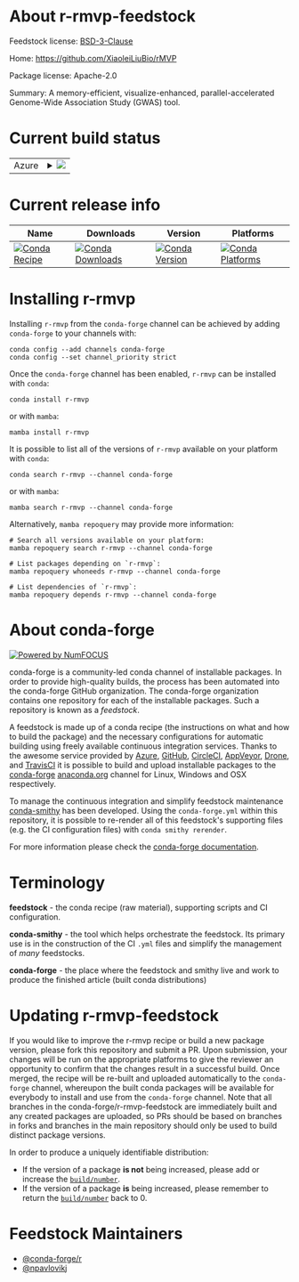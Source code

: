 About r-rmvp-feedstock
======================

Feedstock license: [BSD-3-Clause](https://github.com/conda-forge/r-rmvp-feedstock/blob/main/LICENSE.txt)

Home: https://github.com/XiaoleiLiuBio/rMVP

Package license: Apache-2.0

Summary: A memory-efficient, visualize-enhanced, parallel-accelerated Genome-Wide Association Study (GWAS) tool.

Current build status
====================


<table>
    
  <tr>
    <td>Azure</td>
    <td>
      <details>
        <summary>
          <a href="https://dev.azure.com/conda-forge/feedstock-builds/_build/latest?definitionId=7903&branchName=main">
            <img src="https://dev.azure.com/conda-forge/feedstock-builds/_apis/build/status/r-rmvp-feedstock?branchName=main">
          </a>
        </summary>
        <table>
          <thead><tr><th>Variant</th><th>Status</th></tr></thead>
          <tbody><tr>
              <td>linux_64_r_base4.3</td>
              <td>
                <a href="https://dev.azure.com/conda-forge/feedstock-builds/_build/latest?definitionId=7903&branchName=main">
                  <img src="https://dev.azure.com/conda-forge/feedstock-builds/_apis/build/status/r-rmvp-feedstock?branchName=main&jobName=linux&configuration=linux%20linux_64_r_base4.3" alt="variant">
                </a>
              </td>
            </tr><tr>
              <td>linux_64_r_base4.4</td>
              <td>
                <a href="https://dev.azure.com/conda-forge/feedstock-builds/_build/latest?definitionId=7903&branchName=main">
                  <img src="https://dev.azure.com/conda-forge/feedstock-builds/_apis/build/status/r-rmvp-feedstock?branchName=main&jobName=linux&configuration=linux%20linux_64_r_base4.4" alt="variant">
                </a>
              </td>
            </tr><tr>
              <td>osx_64_r_base4.3</td>
              <td>
                <a href="https://dev.azure.com/conda-forge/feedstock-builds/_build/latest?definitionId=7903&branchName=main">
                  <img src="https://dev.azure.com/conda-forge/feedstock-builds/_apis/build/status/r-rmvp-feedstock?branchName=main&jobName=osx&configuration=osx%20osx_64_r_base4.3" alt="variant">
                </a>
              </td>
            </tr><tr>
              <td>osx_64_r_base4.4</td>
              <td>
                <a href="https://dev.azure.com/conda-forge/feedstock-builds/_build/latest?definitionId=7903&branchName=main">
                  <img src="https://dev.azure.com/conda-forge/feedstock-builds/_apis/build/status/r-rmvp-feedstock?branchName=main&jobName=osx&configuration=osx%20osx_64_r_base4.4" alt="variant">
                </a>
              </td>
            </tr><tr>
              <td>win_64_r_base4.3</td>
              <td>
                <a href="https://dev.azure.com/conda-forge/feedstock-builds/_build/latest?definitionId=7903&branchName=main">
                  <img src="https://dev.azure.com/conda-forge/feedstock-builds/_apis/build/status/r-rmvp-feedstock?branchName=main&jobName=win&configuration=win%20win_64_r_base4.3" alt="variant">
                </a>
              </td>
            </tr><tr>
              <td>win_64_r_base4.4</td>
              <td>
                <a href="https://dev.azure.com/conda-forge/feedstock-builds/_build/latest?definitionId=7903&branchName=main">
                  <img src="https://dev.azure.com/conda-forge/feedstock-builds/_apis/build/status/r-rmvp-feedstock?branchName=main&jobName=win&configuration=win%20win_64_r_base4.4" alt="variant">
                </a>
              </td>
            </tr>
          </tbody>
        </table>
      </details>
    </td>
  </tr>
</table>

Current release info
====================

| Name | Downloads | Version | Platforms |
| --- | --- | --- | --- |
| [![Conda Recipe](https://img.shields.io/badge/recipe-r--rmvp-green.svg)](https://anaconda.org/conda-forge/r-rmvp) | [![Conda Downloads](https://img.shields.io/conda/dn/conda-forge/r-rmvp.svg)](https://anaconda.org/conda-forge/r-rmvp) | [![Conda Version](https://img.shields.io/conda/vn/conda-forge/r-rmvp.svg)](https://anaconda.org/conda-forge/r-rmvp) | [![Conda Platforms](https://img.shields.io/conda/pn/conda-forge/r-rmvp.svg)](https://anaconda.org/conda-forge/r-rmvp) |

Installing r-rmvp
=================

Installing `r-rmvp` from the `conda-forge` channel can be achieved by adding `conda-forge` to your channels with:

```
conda config --add channels conda-forge
conda config --set channel_priority strict
```

Once the `conda-forge` channel has been enabled, `r-rmvp` can be installed with `conda`:

```
conda install r-rmvp
```

or with `mamba`:

```
mamba install r-rmvp
```

It is possible to list all of the versions of `r-rmvp` available on your platform with `conda`:

```
conda search r-rmvp --channel conda-forge
```

or with `mamba`:

```
mamba search r-rmvp --channel conda-forge
```

Alternatively, `mamba repoquery` may provide more information:

```
# Search all versions available on your platform:
mamba repoquery search r-rmvp --channel conda-forge

# List packages depending on `r-rmvp`:
mamba repoquery whoneeds r-rmvp --channel conda-forge

# List dependencies of `r-rmvp`:
mamba repoquery depends r-rmvp --channel conda-forge
```


About conda-forge
=================

[![Powered by
NumFOCUS](https://img.shields.io/badge/powered%20by-NumFOCUS-orange.svg?style=flat&colorA=E1523D&colorB=007D8A)](https://numfocus.org)

conda-forge is a community-led conda channel of installable packages.
In order to provide high-quality builds, the process has been automated into the
conda-forge GitHub organization. The conda-forge organization contains one repository
for each of the installable packages. Such a repository is known as a *feedstock*.

A feedstock is made up of a conda recipe (the instructions on what and how to build
the package) and the necessary configurations for automatic building using freely
available continuous integration services. Thanks to the awesome service provided by
[Azure](https://azure.microsoft.com/en-us/services/devops/), [GitHub](https://github.com/),
[CircleCI](https://circleci.com/), [AppVeyor](https://www.appveyor.com/),
[Drone](https://cloud.drone.io/welcome), and [TravisCI](https://travis-ci.com/)
it is possible to build and upload installable packages to the
[conda-forge](https://anaconda.org/conda-forge) [anaconda.org](https://anaconda.org/)
channel for Linux, Windows and OSX respectively.

To manage the continuous integration and simplify feedstock maintenance
[conda-smithy](https://github.com/conda-forge/conda-smithy) has been developed.
Using the ``conda-forge.yml`` within this repository, it is possible to re-render all of
this feedstock's supporting files (e.g. the CI configuration files) with ``conda smithy rerender``.

For more information please check the [conda-forge documentation](https://conda-forge.org/docs/).

Terminology
===========

**feedstock** - the conda recipe (raw material), supporting scripts and CI configuration.

**conda-smithy** - the tool which helps orchestrate the feedstock.
                   Its primary use is in the construction of the CI ``.yml`` files
                   and simplify the management of *many* feedstocks.

**conda-forge** - the place where the feedstock and smithy live and work to
                  produce the finished article (built conda distributions)


Updating r-rmvp-feedstock
=========================

If you would like to improve the r-rmvp recipe or build a new
package version, please fork this repository and submit a PR. Upon submission,
your changes will be run on the appropriate platforms to give the reviewer an
opportunity to confirm that the changes result in a successful build. Once
merged, the recipe will be re-built and uploaded automatically to the
`conda-forge` channel, whereupon the built conda packages will be available for
everybody to install and use from the `conda-forge` channel.
Note that all branches in the conda-forge/r-rmvp-feedstock are
immediately built and any created packages are uploaded, so PRs should be based
on branches in forks and branches in the main repository should only be used to
build distinct package versions.

In order to produce a uniquely identifiable distribution:
 * If the version of a package **is not** being increased, please add or increase
   the [``build/number``](https://docs.conda.io/projects/conda-build/en/latest/resources/define-metadata.html#build-number-and-string).
 * If the version of a package **is** being increased, please remember to return
   the [``build/number``](https://docs.conda.io/projects/conda-build/en/latest/resources/define-metadata.html#build-number-and-string)
   back to 0.

Feedstock Maintainers
=====================

* [@conda-forge/r](https://github.com/orgs/conda-forge/teams/r/)
* [@npavlovikj](https://github.com/npavlovikj/)

